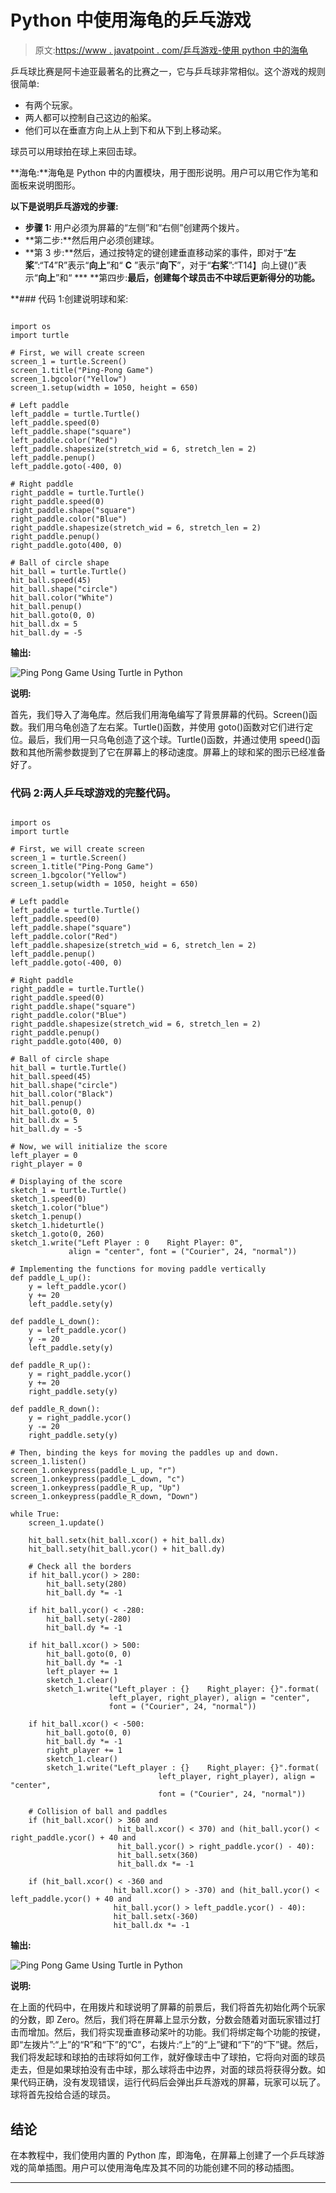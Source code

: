 # Python 中使用海龟的乒乓游戏

> 原文:[https://www . javatpoint . com/乒乓游戏-使用 python 中的海龟](https://www.javatpoint.com/ping-pong-game-using-turtle-in-python)

乒乓球比赛是阿卡迪亚最著名的比赛之一，它与乒乓球非常相似。这个游戏的规则很简单:

*   有两个玩家。
*   两人都可以控制自己这边的船桨。
*   他们可以在垂直方向上从上到下和从下到上移动桨。

球员可以用球拍在球上来回击球。

**海龟:**海龟是 Python 中的内置模块，用于图形说明。用户可以用它作为笔和面板来说明图形。

**以下是说明乒乓游戏的步骤:**

*   **步骤 1:** 用户必须为屏幕的“左侧”和“右侧”创建两个拨片。
*   **第二步:**然后用户必须创建球。
*   **第 3 步:**然后，通过按特定的键创建垂直移动桨的事件，即对于“**左桨**”:“T4”R”表示“**向上**”和“ **C** ”表示“**向下**”，对于“**右桨**”:“T14】向上键()”表示“**向上**”和“
***   **第四步:**最后，创建每个球员击不中球后更新得分的功能。**

 **### 代码 1:创建说明球和桨:

```

import os
import turtle

# First, we will create screen
screen_1 = turtle.Screen()
screen_1.title("Ping-Pong Game")
screen_1.bgcolor("Yellow")
screen_1.setup(width = 1050, height = 650)

# Left paddle
left_paddle = turtle.Turtle()
left_paddle.speed(0)
left_paddle.shape("square")
left_paddle.color("Red")
left_paddle.shapesize(stretch_wid = 6, stretch_len = 2)
left_paddle.penup()
left_paddle.goto(-400, 0)

# Right paddle
right_paddle = turtle.Turtle()
right_paddle.speed(0)
right_paddle.shape("square")
right_paddle.color("Blue")
right_paddle.shapesize(stretch_wid = 6, stretch_len = 2)
right_paddle.penup()
right_paddle.goto(400, 0)

# Ball of circle shape
hit_ball = turtle.Turtle()
hit_ball.speed(45)
hit_ball.shape("circle")
hit_ball.color("White")
hit_ball.penup()
hit_ball.goto(0, 0)
hit_ball.dx = 5
hit_ball.dy = -5

```

**输出:**

![Ping Pong Game Using Turtle in Python](../Images/292eb803fd423abb2667ab4785950874.png)

**说明:**

首先，我们导入了海龟库。然后我们用海龟编写了背景屏幕的代码。Screen()函数。我们用乌龟创造了左右桨。Turtle()函数，并使用 goto()函数对它们进行定位。最后，我们用一只乌龟创造了这个球。Turtle()函数，并通过使用 speed()函数和其他所需参数提到了它在屏幕上的移动速度。屏幕上的球和桨的图示已经准备好了。

### 代码 2:两人乒乓球游戏的完整代码。

```

import os
import turtle

# First, we will create screen
screen_1 = turtle.Screen()
screen_1.title("Ping-Pong Game")
screen_1.bgcolor("Yellow")
screen_1.setup(width = 1050, height = 650)

# Left paddle
left_paddle = turtle.Turtle()
left_paddle.speed(0)
left_paddle.shape("square")
left_paddle.color("Red")
left_paddle.shapesize(stretch_wid = 6, stretch_len = 2)
left_paddle.penup()
left_paddle.goto(-400, 0)

# Right paddle
right_paddle = turtle.Turtle()
right_paddle.speed(0)
right_paddle.shape("square")
right_paddle.color("Blue")
right_paddle.shapesize(stretch_wid = 6, stretch_len = 2)
right_paddle.penup()
right_paddle.goto(400, 0)

# Ball of circle shape
hit_ball = turtle.Turtle()
hit_ball.speed(45)
hit_ball.shape("circle")
hit_ball.color("Black")
hit_ball.penup()
hit_ball.goto(0, 0)
hit_ball.dx = 5
hit_ball.dy = -5

# Now, we will initialize the score
left_player = 0
right_player = 0

# Displaying of the score
sketch_1 = turtle.Turtle()
sketch_1.speed(0)
sketch_1.color("blue")
sketch_1.penup()
sketch_1.hideturtle()
sketch_1.goto(0, 260)
sketch_1.write("Left Player : 0    Right Player: 0",
             align = "center", font = ("Courier", 24, "normal"))

# Implementing the functions for moving paddle vertically
def paddle_L_up():
    y = left_paddle.ycor()
    y += 20
    left_paddle.sety(y)

def paddle_L_down():
    y = left_paddle.ycor()
    y -= 20
    left_paddle.sety(y)

def paddle_R_up():
    y = right_paddle.ycor()
    y += 20
    right_paddle.sety(y)

def paddle_R_down():
    y = right_paddle.ycor()
    y -= 20
    right_paddle.sety(y)

# Then, binding the keys for moving the paddles up and down. 
screen_1.listen()
screen_1.onkeypress(paddle_L_up, "r")
screen_1.onkeypress(paddle_L_down, "c")
screen_1.onkeypress(paddle_R_up, "Up")
screen_1.onkeypress(paddle_R_down, "Down")

while True:
    screen_1.update()

    hit_ball.setx(hit_ball.xcor() + hit_ball.dx)
    hit_ball.sety(hit_ball.ycor() + hit_ball.dy)

    # Check all the borders
    if hit_ball.ycor() > 280:
        hit_ball.sety(280)
        hit_ball.dy *= -1

    if hit_ball.ycor() < -280:
        hit_ball.sety(-280)
        hit_ball.dy *= -1

    if hit_ball.xcor() > 500:
        hit_ball.goto(0, 0)
        hit_ball.dy *= -1
        left_player += 1
        sketch_1.clear()
        sketch_1.write("Left_player : {}    Right_player: {}".format(
                      left_player, right_player), align = "center",
                      font = ("Courier", 24, "normal"))

    if hit_ball.xcor() < -500:
        hit_ball.goto(0, 0)
        hit_ball.dy *= -1
        right_player += 1
        sketch_1.clear()
        sketch_1.write("Left_player : {}    Right_player: {}".format(
                                 left_player, right_player), align = "center",
                                 font = ("Courier", 24, "normal"))

    # Collision of ball and paddles
    if (hit_ball.xcor() > 360 and
                        hit_ball.xcor() < 370) and (hit_ball.ycor() < right_paddle.ycor() + 40 and
                        hit_ball.ycor() > right_paddle.ycor() - 40):
        				hit_ball.setx(360)
        				hit_ball.dx *= -1

    if (hit_ball.xcor() < -360 and
                       hit_ball.xcor() > -370) and (hit_ball.ycor() < left_paddle.ycor() + 40 and
                       hit_ball.ycor() > left_paddle.ycor() - 40):
                       hit_ball.setx(-360)
                       hit_ball.dx *= -1

```

**输出:**

![Ping Pong Game Using Turtle in Python](../Images/e9e79460d0edc59160c9d5ed019b4e07.png)

**说明:**

在上面的代码中，在用拨片和球说明了屏幕的前景后，我们将首先初始化两个玩家的分数，即 Zero。然后，我们将在屏幕上显示分数，分数会随着对面玩家错过打击而增加。然后，我们将实现垂直移动桨叶的功能。我们将绑定每个功能的按键，即“左拨片”:“上”的“R”和“下”的“C”，右拨片:“上”的“上”键和“下”的“下”键。然后，我们将发起球和球拍的击球将如何工作，就好像球击中了球拍，它将向对面的球员走去，但是如果球拍没有击中球，那么球将击中边界，对面的球员将获得分数。如果代码正确，没有发现错误，运行代码后会弹出乒乓游戏的屏幕，玩家可以玩了。球将首先投给合适的球员。

## 结论

在本教程中，我们使用内置的 Python 库，即海龟，在屏幕上创建了一个乒乓球游戏的简单插图。用户可以使用海龟库及其不同的功能创建不同的移动插图。

* * ***